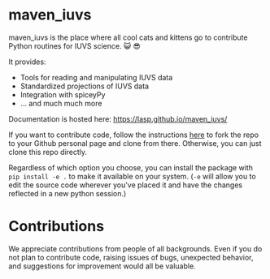 # maven_iuvs
maven_iuvs is the place where all cool cats and kittens go to contribute Python routines for IUVS science. :smiley_cat: :sunglasses: 

It provides:
* Tools for reading and manipulating IUVS data 
* Standardized projections of IUVS data
* Integration with spiceyPy
* ... and much much more

Documentation is hosted here: https://lasp.github.io/maven_iuvs/

If you want to contribute code, follow the instructions [here](https://numpy.org/doc/stable/dev/) to fork the repo to
your Github personal page and clone from there. Otherwise, you can just clone this repo directly.

Regardless of which option you choose, you can install the package with `pip install -e .` to make it available 
on your system. (`-e` will allow you to edit the source code wherever you've placed it and have the changes 
reflected in a new python session.)

# Contributions
We appreciate contributions from people of all backgrounds. Even if you do not plan to contribute code, raising issues
of bugs, unexpected behavior, and suggestions for improvement would all be valuable. 
